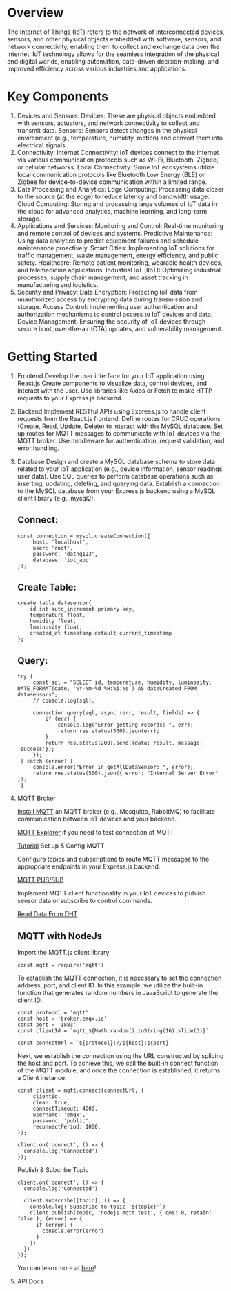 # Overview
The Internet of Things (IoT) refers to the network of interconnected devices, sensors, and other physical objects embedded with software, sensors, and network connectivity, enabling them to collect and exchange data over the internet. IoT technology allows for the seamless integration of the physical and digital worlds, enabling automation, data-driven decision-making, and improved efficiency across various industries and applications.
# Key Components
1. Devices and Sensors:
   Devices: These are physical objects embedded with sensors, actuators, and network connectivity to collect and transmit data.
   Sensors: Sensors detect changes in the physical environment (e.g., temperature, humidity, motion) and convert them into electrical signals.
2. Connectivity:
   Internet Connectivity: IoT devices connect to the internet via various communication protocols such as Wi-Fi, Bluetooth, Zigbee, or cellular networks.
   Local Connectivity: Some IoT ecosystems utilize local communication protocols like Bluetooth Low Energy (BLE) or Zigbee for device-to-device communication within a limited range.
3. Data Processing and Analytics:
   Edge Computing: Processing data closer to the source (at the edge) to reduce latency and bandwidth usage.
   Cloud Computing: Storing and processing large volumes of IoT data in the cloud for advanced analytics, machine learning, and long-term storage.
4. Applications and Services:
   Monitoring and Control: Real-time monitoring and remote control of devices and systems.
   Predictive Maintenance: Using data analytics to predict equipment failures and schedule maintenance proactively.
   Smart Cities: Implementing IoT solutions for traffic management, waste management, energy efficiency, and public safety.
   Healthcare: Remote patient monitoring, wearable health devices, and telemedicine applications.
   Industrial IoT (IIoT): Optimizing industrial processes, supply chain management, and asset tracking in manufacturing and logistics.
5. Security and Privacy:
   Data Encryption: Protecting IoT data from unauthorized access by encrypting data during transmission and storage.
   Access Control: Implementing user authentication and authorization mechanisms to control access to IoT devices and data.
   Device Management: Ensuring the security of IoT devices through secure boot, over-the-air (OTA) updates, and vulnerability management.

# Getting Started
1. Frontend
   Develop the user interface for your IoT application using React.js
   Create components to visualize data, control devices, and interact with the user.
   Use libraries like Axios or Fetch to make HTTP requests to your Express.js backend.
2. Backend
   Implement RESTful APIs using Express.js to handle client requests from the React.js frontend.
   Define routes for CRUD operations (Create, Read, Update, Delete) to interact with the MySQL database.
   Set up routes for MQTT messages to communicate with IoT devices via the MQTT broker.
   Use middleware for authentication, request validation, and error handling.
3. Database
   Design and create a MySQL database schema to store data related to your IoT application (e.g., device information, sensor readings, user data).
   Use SQL queries to perform database operations such as inserting, updating, deleting, and querying data.
   Establish a connection to the MySQL database from your Express.js backend using a MySQL client library (e.g., mysql2).
   ## Connect:
   ```
   const connection = mysql.createConnection({
        host: 'localhost',
        user: 'root',
        password: 'datnq123',
        database: 'iot_app'
   });
   ```
   ## Create Table:
   ```
   create table datasensor{
       id int auto_increment primary key,
       temperature float,
       humidity float,
       luminosity float,
       created_at timestamp default current_timestamp
   };
   ```
   ## Query:
   ```
   try {
        const sql = "SELECT id, temperature, humidity, luminosity, DATE_FORMAT(date, '%Y-%m-%d %H:%i:%s') AS dateCreated FROM datasensors";
        // console.log(sql);

        connection.query(sql, async (err, result, fields) => {
            if (err) {
                console.log("Error getting records: ", err);
                return res.status(500).json(err);
            }
            return res.status(200).send({data: result, message: 'success'});
        });
    } catch (error) {
        console.error("Error in getAllDataSensor: ", error);
        return res.status(500).json({ error: "Internal Server Error" });
    }
   ```
5. MQTT Broker
   
   <a href="https://mosquitto.org/download/" target="_blank">Install MQTT</a> an MQTT broker (e.g., Mosquitto, RabbitMQ) to facilitate communication between IoT devices and your backend.

   <a href="https://mqtt-explorer.com/" target="_blank">MQTT Explorer</a> if you need to test connection of MQTT
   
   <a href="https://www.youtube.com/watch?v=hyJhKWhxAxA" target="_blank">Tutorial</a> Set up & Config MQTT

   Configure topics and subscriptions to route MQTT messages to the appropriate endpoints in your Express.js backend.
   
   <a href="https://randomnerdtutorials.com/esp32-mqtt-publish-subscribe-arduino-ide/" target="_blank">MQTT PUB/SUB</a>
   
   Implement MQTT client functionality in your IoT devices to publish sensor data or subscribe to control commands.
   
   <a href="https://randomnerdtutorials.com/esp32-dht11-dht22-temperature-humidity-sensor-arduino-ide/" target="_blank">Read Data From DHT</a>

   ## MQTT with NodeJs
   Import the MQTT.js client library

   ```
   const mqtt = require('mqtt')
   ```
   To establish the MQTT connection, it is necessary to set the connection address, port, and client ID. In this example, we utilize the built-in function that generates random numbers in JavaScript to generate    the client ID.
   ```
   const protocol = 'mqtt'
   const host = 'broker.emqx.io'
   const port = '1883'
   const clientId = `mqtt_${Math.random().toString(16).slice(3)}`
   
   const connectUrl = `${protocol}://${host}:${port}`
   ```
   
   Next, we establish the connection using the URL constructed by splicing the host and port. To achieve this, we call the built-in connect function of the MQTT module, and once the connection is established,      it returns a Client instance.
   ```
   const client = mqtt.connect(connectUrl, {
        clientId,
        clean: true,
        connectTimeout: 4000,
        username: 'emqx',
        password: 'public',
        reconnectPeriod: 1000,
   });
      
   client.on('connect', () => {
     console.log('Connected')
   });
   ```

   Publish & Subcribe Topic
   ```
   client.on('connect', () => {
     console.log('Connected')
   
     client.subscribe([topic], () => {
       console.log(`Subscribe to topic '${topic}'`)
       client.publish(topic, 'nodejs mqtt test', { qos: 0, retain: false }, (error) => {
         if (error) {
           console.error(error)
         }
       })
     })
   });
   ```

   You can learn more at <a href="https://www.emqx.com/en/blog/how-to-use-mqtt-in-nodejs" target="_blank">here</a>!
   
7. API Docs
